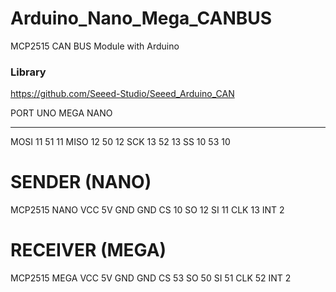 # Arduino_Nano_Mega_CANBUS

MCP2515 CAN BUS Module with Arduino

### Library
https://github.com/Seeed-Studio/Seeed_Arduino_CAN

PORT UNO MEGA NANO
---- --- ---- ----
MOSI  11  51  11
MISO  12  50  12
SCK   13  52  13
SS    10  53  10


# SENDER (NANO)

MCP2515  NANO
  VCC     5V
  GND     GND
  CS      10
  SO      12
  SI      11
  CLK     13
  INT     2

# RECEIVER (MEGA)

MCP2515  MEGA
  VCC     5V
  GND     GND
  CS      53
  SO      50
  SI      51
  CLK     52
  INT     2
